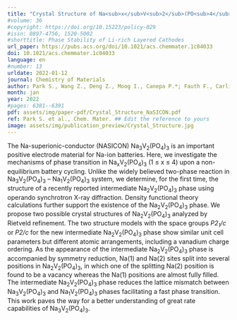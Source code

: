 ```yaml
---
title: "Crystal Structure of Na<sub>x</sub>V<sub>2</sub>(PO<sub>4</sub>)<sub>3</sub>, an Intriguing Phase Spotted in the Na<sub>3</sub>V<sub>2</sub>(PO<sub>4</sub>)<sub>3</sub>-Na<sub>1</sub>V<sub>2</sub>(PO<sub>4</sub>)<sub>3</sub> System"
#volume: 36
#copyright: https://doi.org/10.15223/policy-029
#issn: 0897-4756, 1520-5002
#shorttitle: Phase Stability of Li-rich Layered Cathodes
url_paper: https://pubs.acs.org/doi/10.1021/acs.chemmater.1c04033
doi: 10.1021/acs.chemmater.1c04033
language: en
#number: 13
urldate: 2022-01-12 
journal: Chemistry of Materials
author: Park S., Wang Z., Deng Z., Moog I., Canepa P.*; Fauth F., Carlier D., Croguennec L., Masquelier C., Chotard J.-N.
month: jan
year: 2022
#pages: 6381--6391
pdf: assets/img/paper-pdf/Crystal_Structure_NaSICON.pdf
ref: Park S. et al., Chem. Mater. ## Edit the reference to yours
image: assets/img/publication_preview/Crystal_Structure.jpg
---
```


The Na-superionic-conductor (NASICON) Na<sub>3</sub>V<sub>2</sub>(PO<sub>4</sub>)<sub>3</sub> is an important positive electrode material for Na-ion batteries. Here, we investigate the mechanisms of phase transition in Na<sub>x</sub>V<sub>2</sub>(PO<sub>4</sub>)<sub>3</sub> (1 $\leq$ x $\leq$ 4) upon a non-equilibrium battery cycling. Unlike the widely believed two-phase reaction in Na<sub>3</sub>V<sub>2</sub>(PO<sub>4</sub>)<sub>3</sub> – Na<sub>1</sub>V<sub>2</sub>(PO<sub>4</sub>)<sub>3</sub> system, we determine, for the first time, the structure of a recently reported intermediate Na<sub>2</sub>V<sub>2</sub>(PO<sub>4</sub>)<sub>3</sub> phase using operando synchrotron X-ray diffraction. Density functional theory calculations further support the existence of the Na<sub>2</sub>V<sub>2</sub>(PO<sub>4</sub>)<sub>3</sub> phase. We propose two possible crystal structures of Na<sub>2</sub>V<sub>2</sub>(PO<sub>4</sub>)<sub>3</sub> analyzed by Rietveld refinement. The two structure models with the space groups <em>P2<sub>1</sub>/c</em> or <em>P2/c</em> for the new intermediate Na<sub>2</sub>V<sub>2</sub>(PO<sub>4</sub>)<sub>3</sub> phase show similar unit cell parameters but different atomic arrangements, including a vanadium charge ordering. As the appearance of the intermediate Na<sub>2</sub>V<sub>2</sub>(PO<sub>4</sub>)<sub>3</sub> phase is accompanied by symmetry reduction, Na(1) and Na(2) sites split into several positions in Na<sub>2</sub>V<sub>2</sub>(PO<sub>4</sub>)<sub>3</sub>, in which one of the splitting Na(2) position is found to be a vacancy whereas the Na(1) positions are almost fully filled. The intermediate Na<sub>2</sub>V<sub>2</sub>(PO<sub>4</sub>)<sub>3</sub> phase reduces the lattice mismatch between Na<sub>3</sub>V<sub>2</sub>(PO<sub>4</sub>)<sub>3</sub> and Na<sub>1</sub>V<sub>2</sub>(PO<sub>4</sub>)<sub>3</sub> phases facilitating a fast phase transition. This work paves the way for a better understanding of great rate capabilities of Na<sub>3</sub>V<sub>2</sub>(PO<sub>4</sub>)<sub>3</sub>.
